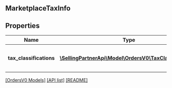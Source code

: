## MarketplaceTaxInfo

## Properties

Name | Type | Description | Notes
------------ | ------------- | ------------- | -------------
**tax_classifications** | [**\SellingPartnerApi\Model\OrdersV0\TaxClassification[]**](TaxClassification.md) | A list of tax classifications that apply to the order. | [optional]

[[OrdersV0 Models]](../) [[API list]](../../Api) [[README]](../../../README.md)
